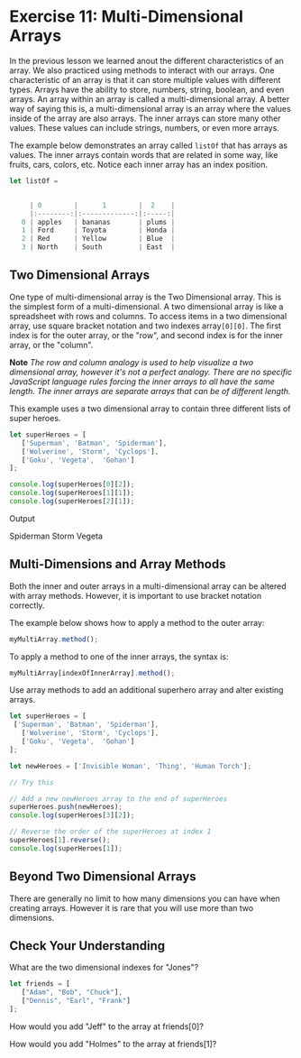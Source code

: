 # Exercise 11: Multi-Dimensional Arrays

In the previous lesson we learned anout the different characteristics of an array. We also practiced using methods to interact with our arrays. One characteristic of an array is that it can store multiple values with different types. Arrays have the ability to store, numbers, string, boolean, and even arrays. An array within an array is called a multi-dimensional array. A better way of saying this is, a multi-dimensional array is an array where the values inside of the array are also arrays. The inner arrays can store many other values. These values can include strings, numbers, or even more arrays.

The example below demonstrates an array called `listOf` that has arrays as values. The inner arrays contain words that are related in some way, like fruits, cars, colors, etc. Notice each inner array has an index position.

```js
let listOf =
```

```js

     | 0        |      1        |  2    |
     |:--------:|:-------------:|:-----:|
   0 | apples   | bananas       | plums |
   1 | Ford     | Toyota        | Honda |
   2 | Red      | Yellow        | Blue  |
   3 | North    | South         | East  |
```

## Two Dimensional Arrays

One type of multi-dimensional array is the Two Dimensional array. This is the simplest form of a multi-dimensional. A two dimensional array is like a spreadsheet with rows and columns. To access items in a two dimensional array, use square bracket notation and two indexes array`[0][0]`. The first index is for the outer array, or the "row", and second index is for the inner array, or the "column".

**Note**
*The row and column analogy is used to help visualize a two dimensional array, however it's not a perfect analogy. There are no specific JavaScript language rules forcing the inner arrays to all have the same length. The inner arrays are separate arrays that can be of different length.*

This example uses a two dimensional array to contain three different lists of super heroes.

```js
let superHeroes = [
   ['Superman', 'Batman', 'Spiderman'],
   ['Wolverine', 'Storm', 'Cyclops'],
   ['Goku', 'Vegeta',  'Gohan']
];

console.log(superHeroes[0][2]);
console.log(superHeroes[1][1]);
console.log(superHeroes[2][1]);
```

Output

Spiderman
Storm
Vegeta

## Multi-Dimensions and Array Methods

Both the inner and outer arrays in a multi-dimensional array can be altered with array methods. However, it is important to use bracket notation correctly.

The example below shows how to apply a method to the outer array:

```js
myMultiArray.method();
```

To apply a method to one of the inner arrays, the syntax is:

```js
myMultiArray[indexOfInnerArray].method();
```

Use array methods to add an additional superhero array and alter existing arrays.

```js
let superHeroes = [
 ['Superman', 'Batman', 'Spiderman'],
   ['Wolverine', 'Storm', 'Cyclops'],
   ['Goku', 'Vegeta',  'Gohan']
];

let newHeroes = ['Invisible Woman', 'Thing', 'Human Torch'];

// Try this

// Add a new newHeroes array to the end of superHeroes
superHeroes.push(newHeroes);
console.log(superHeroes[3][2]);

// Reverse the order of the superHeroes at index 1
superHeroes[1].reverse();
console.log(superHeroes[1]);
```

## Beyond Two Dimensional Arrays

There are generally no limit to how many dimensions you can have when creating arrays. However it is rare that you will use more than two dimensions.

## Check Your Understanding

What are the two dimensional indexes for "Jones"?

```js
let friends = [
   ["Adam", "Bob", "Chuck"],
   ["Dennis", "Earl", "Frank"]
];
```

How would you add "Jeff" to the array at friends[0]?

How would you add "Holmes" to the array at friends[1]?
